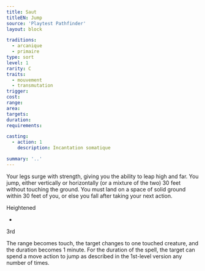 ```yaml
---
title: Saut
titleEN: Jump
source: 'Playtest Pathfinder'
layout: block

traditions:
  - arcanique
  - primaire
type: sort
level: 1
rarity: C
traits:
  - mouvement
  - transmutation
trigger: 
cost: 
range: 
area: 
targets: 
duration: 
requirements: 

casting:
  - action: 1
    description: Incantation somatique

summary: '..'
---
```

Your legs surge with strength, giving you the ability to leap high and far. You jump, either vertically or horizontally (or a mixture of the two) 30 feet without touching the ground. You must land on a space of solid ground within 30 feet of you, or else you fall after taking your next action.

Heightened

-

3rd

The range becomes touch, the target changes to one touched creature, and the duration becomes 1 minute. For the duration of the spell, the target can spend a move action to jump as described in the 1st-level version any number of times.